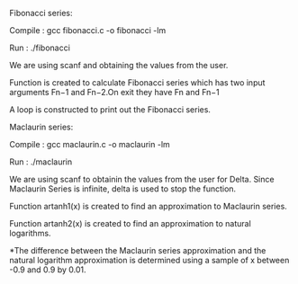 Fibonacci series:

Compile : gcc fibonacci.c -o fibonacci -lm

Run : ./fibonacci

We are using scanf and obtaining the values from the user.

Function is created to calculate Fibonacci series which has two input arguments Fn−1 and Fn−2.On exit they have Fn and Fn−1

A loop is constructed to print out the Fibonacci series.

Maclaurin series:

Compile : gcc maclaurin.c -o maclaurin -lm

Run : ./maclaurin

We are using scanf to obtainin the values from the user for Delta. Since Maclaurin Series is infinite, delta is used to stop the function.

Function artanh1(x) is created to find an approximation to Maclaurin series.

Function artanh2(x) is created to find an approximation to natural logarithms.

*The difference between the Maclaurin series approximation and the natural logarithm approximation is determined using a sample of x between -0.9 and 0.9 by 0.01.